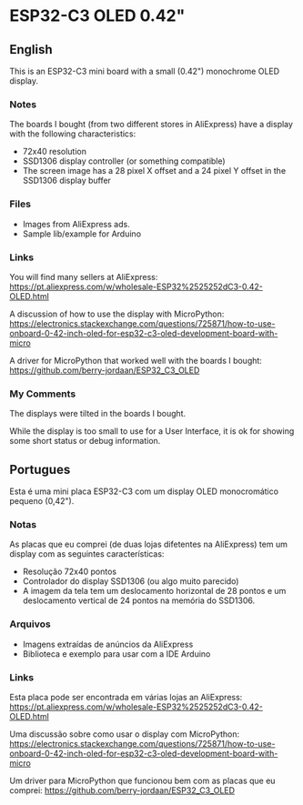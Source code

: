 # ESP32-C3 OLED 0.42"

## English

This is an ESP32-C3 mini board with a small (0.42") monochrome OLED display.

### Notes

The boards I bought (from two different stores in AliExpress) have a display with the following characteristics:

* 72x40 resolution
* SSD1306 display controller (or something compatible)
* The screen image has a 28 pixel X offset and a 24 pixel Y offset in the SSD1306 display buffer

### Files

* Images from AliExpress ads.
* Sample lib/example for Arduino

### Links

You will find many sellers at AliExpress: https://pt.aliexpress.com/w/wholesale-ESP32%2525252dC3-0.42-OLED.html

A discussion of how to use the display with MicroPython: https://electronics.stackexchange.com/questions/725871/how-to-use-onboard-0-42-inch-oled-for-esp32-c3-oled-development-board-with-micro

A driver for MicroPython that worked well with the boards I bought: https://github.com/berry-jordaan/ESP32_C3_OLED

### My Comments

The displays were tilted in the boards I bought.

While the display is too small to use for a User Interface, it is ok for showing some short status or debug information.

## Portugues

Esta é uma mini placa ESP32-C3 com um display OLED monocromático pequeno (0,42").

### Notas

As placas que eu comprei (de duas lojas difetentes na AliExpress) tem um display com as seguintes características:

* Resolução 72x40 pontos
* Controlador do display SSD1306 (ou algo muito parecido)
* A imagem da tela tem um deslocamento horizontal de 28 pontos e um deslocamento vertical de 24 pontos na memória do SSD1306.

### Arquivos

* Imagens extraídas de anúncios da AliExpress
* Biblioteca e exemplo para usar com a IDE Arduino

### Links

Esta placa pode ser encontrada em várias lojas an AliExpress: https://pt.aliexpress.com/w/wholesale-ESP32%2525252dC3-0.42-OLED.html

Uma discussão sobre como usar o display com MicroPython: https://electronics.stackexchange.com/questions/725871/how-to-use-onboard-0-42-inch-oled-for-esp32-c3-oled-development-board-with-micro

Um driver para MicroPython que funcionou bem com as placas que eu comprei: https://github.com/berry-jordaan/ESP32_C3_OLED
